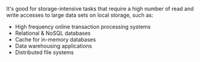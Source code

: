 It's good for storage-intensive tasks that require a high number of read and write accesses to large data sets on local storage, such as:

- High frequency online transaction processing systems
- Relational & NoSQL databases
- Cache for in-memory databases
- Data warehousing applications
- Distributed file systems